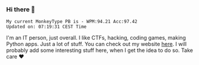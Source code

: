 ### Hi there 👋
<!-- PB START -->
```
My current MonkeyType PB is - WPM:94.21 Acc:97.42
Updated on: 07:19:31 CEST Time
```
<!-- PB END -->
I'm an IT person, just overall. I like CTFs, hacking, coding games, making Python apps. Just a lot of stuff.
You can check out my website [here](https://skill3472.github.io/).
I will probably add some interesting stuff here, when I get the idea to do so. Take care ❤️
